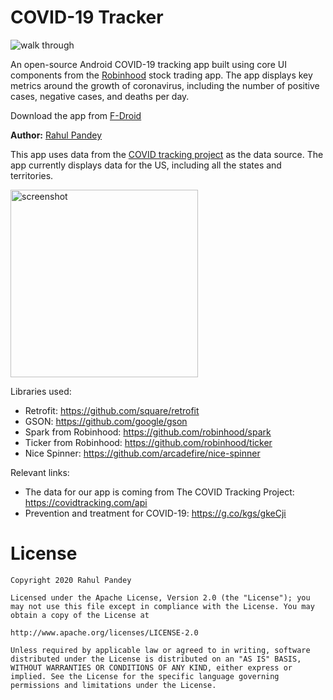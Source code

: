 # COVID-19 Tracker


<img src='https://media3.giphy.com/media/THm1ofDwDPganCYyIx/giphy.gif' title='walk through' />

An open-source Android COVID-19 tracking app built using core UI components from the [Robinhood](https://play.google.com/store/apps/details?id=com.robinhood.android) stock trading app. The app displays key metrics around the growth of coronavirus, including the number of positive cases, negative cases, and deaths per day.

Download the app from [F-Droid](https://f-droid.org/packages/edu.stanford.rkpandey.covid19tracker/)

**Author:** [Rahul Pandey](https://www.youtube.com/rpandey1234)

This app uses data from the [COVID tracking project](https://twitter.com/covid19tracking) as the data source. The app currently displays data for the US, including all the states and territories.

<img src='https://i.imgur.com/VCQNya5.png' width='300px' title='screenshot' />

Libraries used:
- Retrofit: https://github.com/square/retrofit
- GSON: https://github.com/google/gson
- Spark from Robinhood: https://github.com/robinhood/spark
- Ticker from Robinhood: https://github.com/robinhood/ticker
- Nice Spinner: https://github.com/arcadefire/nice-spinner

Relevant links:
- The data for our app is coming from The COVID Tracking Project: https://covidtracking.com/api
- Prevention and treatment for COVID-19: https://g.co/kgs/gkeCji

# License

    Copyright 2020 Rahul Pandey

    Licensed under the Apache License, Version 2.0 (the "License"); you may not use this file except in compliance with the License. You may obtain a copy of the License at

    http://www.apache.org/licenses/LICENSE-2.0

    Unless required by applicable law or agreed to in writing, software distributed under the License is distributed on an "AS IS" BASIS, WITHOUT WARRANTIES OR CONDITIONS OF ANY KIND, either express or implied. See the License for the specific language governing permissions and limitations under the License.

